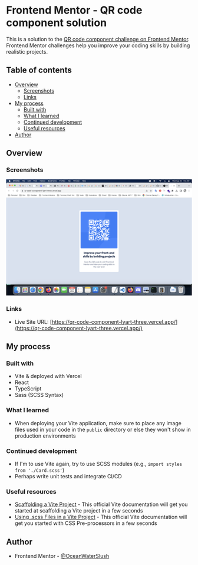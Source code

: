 # Frontend Mentor - QR code component solution

This is a solution to the [QR code component challenge on Frontend Mentor](https://www.frontendmentor.io/challenges/qr-code-component-iux_sIO_H). Frontend Mentor challenges help you improve your coding skills by building realistic projects. 

## Table of contents

- [Overview](#overview)
  - [Screenshots](#screenshots)
  - [Links](#links)
- [My process](#my-process)
  - [Built with](#built-with)
  - [What I learned](#what-i-learned)
  - [Continued development](#continued-development)
  - [Useful resources](#useful-resources)
- [Author](#author)

## Overview

### Screenshots

![Screenshot of Solution](https://github.com/OceanWaterSlush/qr-code-component/blob/main/screenshots/screenshot.png)

### Links

- Live Site URL: [https://qr-code-component-lyart-three.vercel.app/](https://qr-code-component-lyart-three.vercel.app/)

## My process

### Built with

- Vite & deployed with Vercel
- React
- TypeScript
- Sass (SCSS Syntax)

### What I learned

- When deploying your Vite application, make sure to place any image files used in your code in the `public` directory or else they won't show in production environments

### Continued development

- If I'm to use Vite again, try to use SCSS modules (e.g., `import styles from './Card.scss'`)
- Perhaps write unit tests and integrate CI/CD

### Useful resources

- [Scaffolding a Vite Project](https://vitejs.dev/guide/) - This official Vite documentation will get you started at scaffolding a Vite project in a few seconds
- [Using .scss Files in a Vite Project](https://vitejs.dev/guide/features.html) - This official Vite documentation will get you started with CSS Pre-processors in a few seconds

## Author

- Frontend Mentor - [@OceanWaterSlush](https://www.frontendmentor.io/profile/OceanWaterSlush)
